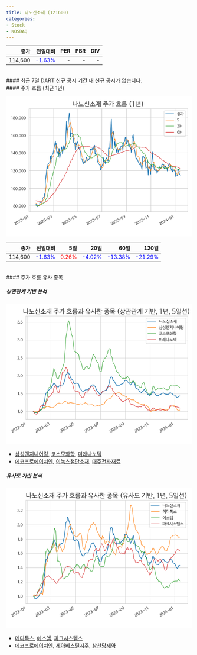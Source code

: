 ```yaml
---
title: 나노신소재 (121600)
categories:
- Stock
- KOSDAQ
---
```


|종가|전일대비|PER|PBR|DIV|
|---:|-------:|--:|--:|--:|
|114,600|<span style="color: blue">-1.63%</span>|-|-|-|

<!-- more -->

<br>
#### 최근 7일 DART 신규 공시
기간 내 신규 공시가 없습니다.

<br>
#### 주가 흐름 (최근 1년)

![121600](/assets/images/stock/121600.png)

|종가|전일대비|5일|20일|60일|120일|
|---:|-------:|--:|---:|---:|----:|
|114,600|<span style="color: blue">-1.63%</span>|<span style="color: red">0.26%</span>|<span style="color: blue">-4.02%</span>|<span style="color: blue">-13.38%</span>|<span style="color: blue">-21.29%</span>|

<br>
#### 주가 흐름 유사 종목

##### 상관관계 기반 분석

![121600](/assets/images/stock/121600_corr.png)
- [삼성엔지니어링](/028050/), [코스모화학](/005420/), [미래나노텍](/095500/)
- [에코프로에이치엔](/383310/), [이녹스첨단소재](/272290/), [대주전자재료](/078600/)

##### 유사도 기반 분석

![121600](/assets/images/stock/121600_sim.png)
- [메디톡스](/086900/), [에스엠](/041510/), [파크시스템스](/140860/)
- [에코프로에이치엔](/383310/), [세아베스틸지주](/001430/), [삼천당제약](/000250/)